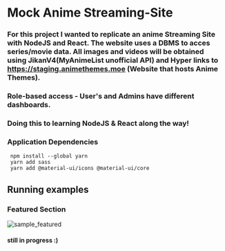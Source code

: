 # Mock Anime Streaming-Site
### For this project I wanted to replicate an anime Streaming Site with NodeJS and React. The website uses a DBMS to acces series/movie data. All images and videos will be obtained using JikanV4(MyAnimeList unofficial API) and Hyper links to https://staging.animethemes.moe (Website that hosts Anime Themes).
### Role-based access - User's and Admins have different dashboards.  
### Doing this to learning NodeJS & React along the way!  

### Application Dependencies
     npm install --global yarn
     yarn add sass
     yarn add @material-ui/icons @material-ui/core

## Running examples 
### Featured Section  
![sample_featured](https://user-images.githubusercontent.com/64340009/169626776-e39dfdc7-ee59-4639-89a4-0e63868eba3b.jpg)  


#### still in progress :) 
